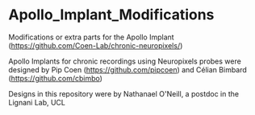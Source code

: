 # Apollo_Implant_Modifications
Modifications or extra parts for the Apollo Implant (https://github.com/Coen-Lab/chronic-neuropixels/)

Apollo Implants for chronic recordings using Neuropixels probes were designed by Pip Coen (https://github.com/pipcoen) and Célian Bimbard (https://github.com/cbimbo)

Designs in this repository were by Nathanael O'Neill, a postdoc in the Lignani Lab, UCL





